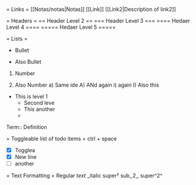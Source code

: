 = Links =
[[Notas/notas|Notas]]
[[Link]]
[[Link2|Description of link2]]

= Headers =
== Header Level 2 ==
=== Header Level 3 ===
==== Hedaer Level 4 ====
===== Hedaer Level 5 =====

= Lists =
- Bullet
* Also Bullet

1. Number
2) Also Number
a) Same ide
A) ANd again
i) again
I) Also this

- This is level 1
  - Second leve
  - This another
  - 

Term:: Definition

= Toggleable list of todo items =
ctrl + space
* [X] Togglea
* [X] New line
* [ ] another

= Text Formatting =
Regular
*text*
_italic
super²
sub,,2,,
super^2^
